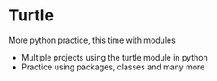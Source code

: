 # Turtle
More python practice, this time with modules

* Multiple projects using the turtle module in python
* Practice using packages, classes and many more
